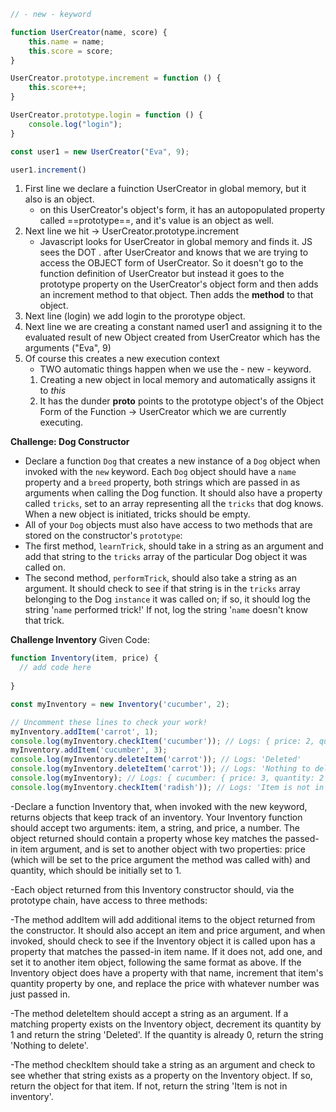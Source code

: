 ```javascript 
// - new - keyword 

function UserCreator(name, score) {
    this.name = name;
    this.score = score;
}

UserCreator.prototype.increment = function () {
    this.score++;
}

UserCreator.prototype.login = function () {
    console.log("login");
}

const user1 = new UserCreator("Eva", 9);

user1.increment()

```

1. First line we declare a fuinction UserCreator in global memory, but it also is an object.
   - on this UserCreator's object's form, it has an autopopulated property called ==prototype==, and it's value is an object as well. 
2. Next line we hit -> UserCreator.prototype.increment 
   - Javascript looks for UserCreator in global memory and finds it. JS sees the DOT . after UserCreator and knows that we are trying to access the OBJECT form of UserCreator. So it doesn't go to the function definition of UserCreator but instead it goes to the prototype property on the UserCreator's object form and then adds an increment method to that object. Then adds the **method** to that object. 
3. Next line (login) we add login to the prorotype object. 
4. Next line we are creating a constant named user1 and assigning it to the evaluated result of  new Object created from UserCreator which has the arguments ("Eva", 9)
5. Of course this creates a new execution context 
    - TWO automatic things happen when we use the - new - keyword.
    1. Creating a new object in local memory and automatically assigns it to *this*
    2. It has the dunder __proto__ points to the prototype object's of the Object Form of the Function ->  UserCreator which we are currently executing.



**Challenge: Dog Constructor**
- Declare a function `Dog` that creates a new instance of a `Dog` object when invoked with the `new` keyword. Each `Dog` object should have a `name` property and a `breed` property, both strings which are passed in as arguments when calling the Dog function. It should also have a property called `tricks`, set to an array representing all the `tricks` that dog knows. When a new object is initiated, tricks should be empty.
- All of your `Dog` objects must also have access to two methods that are stored on the constructor's `prototype`:
- The first method, `learnTrick`, should take in a string as an argument and add that string to the `tricks` array of the particular Dog object it was called on.
- The second method, `performTrick`, should also take a string as an argument. It should check to see if that string is in the `tricks` array belonging to the Dog `instance` it was called on; if so, it should log the string '`name` performed trick!' If not, log the string '`name` doesn't know that trick.


**Challenge Inventory**
Given Code:
```javascript
function Inventory(item, price) {
  // add code here
  
}

const myInventory = new Inventory('cucumber', 2);

// Uncomment these lines to check your work!
myInventory.addItem('carrot', 1);
console.log(myInventory.checkItem('cucumber')); // Logs: { price: 2, quantity: 1 }
myInventory.addItem('cucumber', 3); 
console.log(myInventory.deleteItem('carrot')); // Logs: 'Deleted'
console.log(myInventory.deleteItem('carrot')); // Logs: 'Nothing to delete'
console.log(myInventory); // Logs: { cucumber: { price: 3, quantity: 2 }, carrot: { price: 1, quantity: 0 } }
console.log(myInventory.checkItem('radish')); // Logs: 'Item is not in inventory'

```
-Declare a function Inventory that, when invoked with the new keyword, returns objects that keep track of an inventory. Your Inventory function should accept two arguments: item, a string, and price, a number. The object returned should contain a property whose key matches the passed-in item argument, and is set to another object with two properties: price (which will be set to the price argument the method was called with) and quantity, which should be initially set to 1.

-Each object returned from this Inventory constructor should, via the prototype chain, have access to three methods:

-The method addItem will add additional items to the object returned from the constructor. It should also accept an item and price argument, and when invoked, should check to see if the Inventory object it is called upon has a property that matches the passed-in item name. If it does not, add one, and set it to another item object, following the same format as above. If the Inventory object does have a property with that name, increment that item's quantity property by one, and replace the price with whatever number was just passed in.

-The method deleteItem should accept a string as an argument. If a matching property exists on the Inventory object, decrement its quantity by 1 and return the string 'Deleted'. If the quantity is already 0, return the string 'Nothing to delete'.

-The method checkItem should take a string as an argument and check to see whether that string exists as a property on the Inventory object. If so, return the object for that item. If not, return the string 'Item is not in inventory'.


